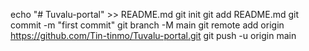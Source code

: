 echo "# Tuvalu-portal" >> README.md
git init
git add README.md
git commit -m "first commit"
git branch -M main
git remote add origin https://github.com/Tin-tinmo/Tuvalu-portal.git
git push -u origin main
